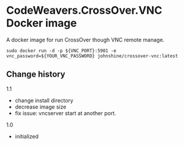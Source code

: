 # CodeWeavers.CrossOver.VNC Docker image
A docker image for run CrossOver though VNC remote manage.

`sudo docker run -d -p ${VNC_PORT}:5901 -e vnc_password=${YOUR_VNC_PASSWORD} johnshine/crossover-vnc:latest`


## Change history

1.1
* change install directory
* decrease image size
* fix issue: vncserver start at another port.


1.0
* initialized

